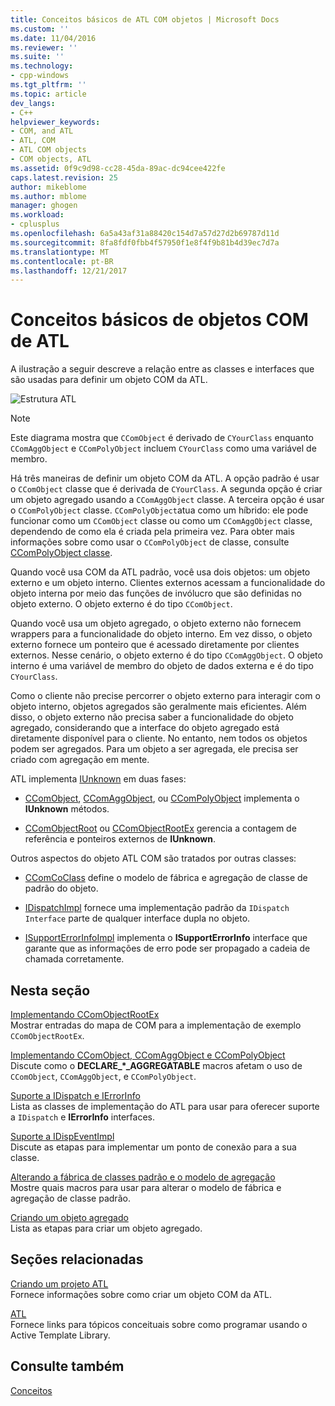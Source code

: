```yaml
---
title: Conceitos básicos de ATL COM objetos | Microsoft Docs
ms.custom: ''
ms.date: 11/04/2016
ms.reviewer: ''
ms.suite: ''
ms.technology:
- cpp-windows
ms.tgt_pltfrm: ''
ms.topic: article
dev_langs:
- C++
helpviewer_keywords:
- COM, and ATL
- ATL, COM
- ATL COM objects
- COM objects, ATL
ms.assetid: 0f9c9d98-cc28-45da-89ac-dc94cee422fe
caps.latest.revision: 25
author: mikeblome
ms.author: mblome
manager: ghogen
ms.workload:
- cplusplus
ms.openlocfilehash: 6a5a43af31a88420c154d7a57d27d2b69787d11d
ms.sourcegitcommit: 8fa8fdf0fbb4f57950f1e8f4f9b81b4d39ec7d7a
ms.translationtype: MT
ms.contentlocale: pt-BR
ms.lasthandoff: 12/21/2017
---
```

# <a name="fundamentals-of-atl-com-objects"></a>Conceitos básicos de objetos COM de ATL
A ilustração a seguir descreve a relação entre as classes e interfaces que são usadas para definir um objeto COM da ATL.  
  
 ![Estrutura ATL](../atl/media/vc307y1.gif "vc307y1")  
  
> [!NOTE]
>  Este diagrama mostra que `CComObject` é derivado de `CYourClass` enquanto `CComAggObject` e `CComPolyObject` incluem `CYourClass` como uma variável de membro.  
  
 Há três maneiras de definir um objeto COM da ATL. A opção padrão é usar o `CComObject` classe que é derivada de `CYourClass`. A segunda opção é criar um objeto agregado usando a `CComAggObject` classe. A terceira opção é usar o `CComPolyObject` classe. `CComPolyObject`atua como um híbrido: ele pode funcionar como um `CComObject` classe ou como um `CComAggObject` classe, dependendo de como ela é criada pela primeira vez. Para obter mais informações sobre como usar o `CComPolyObject` de classe, consulte [CComPolyObject classe](../atl/reference/ccompolyobject-class.md).  
  
 Quando você usa COM da ATL padrão, você usa dois objetos: um objeto externo e um objeto interno. Clientes externos acessam a funcionalidade do objeto interna por meio das funções de invólucro que são definidas no objeto externo. O objeto externo é do tipo `CComObject`.  
  
 Quando você usa um objeto agregado, o objeto externo não fornecem wrappers para a funcionalidade do objeto interno. Em vez disso, o objeto externo fornece um ponteiro que é acessado diretamente por clientes externos. Nesse cenário, o objeto externo é do tipo `CComAggObject`. O objeto interno é uma variável de membro do objeto de dados externa e é do tipo `CYourClass`.  
  
 Como o cliente não precise percorrer o objeto externo para interagir com o objeto interno, objetos agregados são geralmente mais eficientes. Além disso, o objeto externo não precisa saber a funcionalidade do objeto agregado, considerando que a interface do objeto agregado está diretamente disponível para o cliente. No entanto, nem todos os objetos podem ser agregados. Para um objeto a ser agregada, ele precisa ser criado com agregação em mente.  
  
 ATL implementa [IUnknown](http://msdn.microsoft.com/library/windows/desktop/ms680509) em duas fases:  
  
-   [CComObject](../atl/reference/ccomobject-class.md), [CComAggObject](../atl/reference/ccomaggobject-class.md), ou [CComPolyObject](../atl/reference/ccompolyobject-class.md) implementa o **IUnknown** métodos.  
  
-   [CComObjectRoot](../atl/reference/ccomobjectroot-class.md) ou [CComObjectRootEx](../atl/reference/ccomobjectrootex-class.md) gerencia a contagem de referência e ponteiros externos de **IUnknown**.  
  
 Outros aspectos do objeto ATL COM são tratados por outras classes:  
  
-   [CComCoClass](../atl/reference/ccomcoclass-class.md) define o modelo de fábrica e agregação de classe de padrão do objeto.  
  
-   [IDispatchImpl](../atl/reference/idispatchimpl-class.md) fornece uma implementação padrão da `IDispatch Interface` parte de qualquer interface dupla no objeto.  
  
-   [ISupportErrorInfoImpl](../atl/reference/isupporterrorinfoimpl-class.md) implementa o **ISupportErrorInfo** interface que garante que as informações de erro pode ser propagado a cadeia de chamada corretamente.  
  
## <a name="in-this-section"></a>Nesta seção  
 [Implementando CComObjectRootEx](../atl/implementing-ccomobjectrootex.md)  
 Mostrar entradas do mapa de COM para a implementação de exemplo `CComObjectRootEx`.  
  
 [Implementando CComObject, CComAggObject e CComPolyObject](../atl/implementing-ccomobject-ccomaggobject-and-ccompolyobject.md)  
 Discute como o **DECLARE_\*_AGGREGATABLE** macros afetam o uso de `CComObject`, `CComAggObject`, e `CComPolyObject`.  
  
 [Suporte a IDispatch e IErrorInfo](../atl/supporting-idispatch-and-ierrorinfo.md)  
 Lista as classes de implementação do ATL para usar para oferecer suporte a `IDispatch` e **IErrorInfo** interfaces.  
  
 [Suporte a IDispEventImpl](../atl/supporting-idispeventimpl.md)  
 Discute as etapas para implementar um ponto de conexão para a sua classe.  
  
 [Alterando a fábrica de classes padrão e o modelo de agregação](../atl/changing-the-default-class-factory-and-aggregation-model.md)  
 Mostre quais macros para usar para alterar o modelo de fábrica e agregação de classe padrão.  
  
 [Criando um objeto agregado](../atl/creating-an-aggregated-object.md)  
 Lista as etapas para criar um objeto agregado.  
  
## <a name="related-sections"></a>Seções relacionadas  
 [Criando um projeto ATL](../atl/reference/creating-an-atl-project.md)  
 Fornece informações sobre como criar um objeto COM da ATL.  
  
 [ATL](../atl/active-template-library-atl-concepts.md)  
 Fornece links para tópicos conceituais sobre como programar usando o Active Template Library.  
  
## <a name="see-also"></a>Consulte também  
 [Conceitos](../atl/active-template-library-atl-concepts.md)

